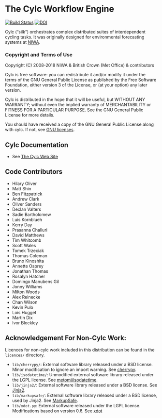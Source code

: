 # The Cylc Workflow Engine

[![Build Status](https://travis-ci.org/cylc/cylc.svg?branch=master)](https://travis-ci.org/cylc/cylc)
[![DOI](https://zenodo.org/badge/1836229.svg)](https://zenodo.org/badge/latestdoi/1836229)

Cylc (“silk”) orchestrates complex distributed suites of interdependent cycling
tasks. It was originally designed for environmental forecasting systems at
[NIWA](https://www.niwa.co.nz).

### Copyright and Terms of Use

Copyright (C) 2008-2018 NIWA & British Crown (Met Office) & contributors
 
Cylc is free software: you can redistribute it and/or modify it under the terms
of the GNU General Public License as published by the Free Software Foundation,
either version 3 of the License, or (at your option) any later version.
 
Cylc is distributed in the hope that it will be useful, but WITHOUT ANY
WARRANTY; without even the implied warranty of MERCHANTABILITY or FITNESS FOR A
PARTICULAR PURPOSE.  See the GNU General Public License for more details.
 
You should have received a copy of the GNU General Public License along with
cylc.  If not, see [GNU licenses](http://www.gnu.org/licenses/).

## Cylc Documentation
 * See [The Cylc Web Site](https://cylc.github.io/cylc)

## Code Contributors
<!--  git shortlog -s -n -->
 *  Hilary Oliver
 *  Matt Shin
 *  Ben Fitzpatrick
 *  Andrew Clark
 *  Oliver Sanders
 *  Declan Valters
 *  Sadie Bartholomew
 *  Luis Kornblueh
 *  Kerry Day
 *  Prasanna Challuri
 *  David Matthews
 *  Tim Whitcomb
 *  Scott Wales
 *  Tomek Trzeciak
 *  Thomas Coleman
 *  Bruno Kinoshita
 *  Annette Osprey
 *  Jonathan Thomas
 *  Rosalyn Hatcher
 *  Domingo Manubens Gil
 *  Jonny Williams
 *  Milton Woods
 *  Alex Reinecke
 *  Chan Wilson
 *  Kevin Pulo
 *  Lois Hugget
 *  Martin Dix
 *  Ivor Blockley
 
## Acknowledgement For Non-Cylc Work:
Licences for non-cylc work included in this distribution can be found in the
`licences/` directory.
 * `lib/cherrypy/`:
    External software library released under a BSD license.
    Minor modification to ignore an import warning.
    See [cherrypy](http://www.cherrypy.org/).
 * `lib/isodatetime/`:
    Unmodified external software library released under the LGPL license.
    See [metomi/isodatetime](https://github.com/metomi/isodatetime/).
 * `lib/jinja2/`:
    External software library released under a BSD license.
    See [Jinja2](http://jinja.pocoo.org/).
 * `lib/markupsafe/`:
    External software library released under a BSD license, used by Jinja2.
    See [MarkupSafe](http://www.pocoo.org/projects/markupsafe/).
 * `lib/xdot.py`:
    External software released under the LGPL license.
    Modifications based on version 0.6. See
    [xdot](https://github.com/jrfonseca/xdot.py)
